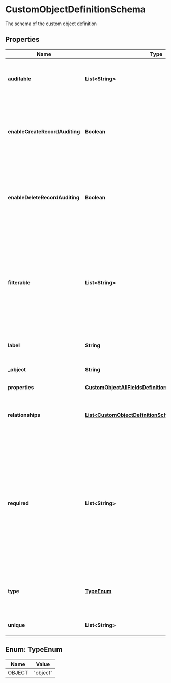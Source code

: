 

# CustomObjectDefinitionSchema

The schema of the custom object definition

## Properties

| Name | Type | Description | Notes |
|------------ | ------------- | ------------- | -------------|
|**auditable** | **List&lt;String&gt;** | The set of fields which Audit Trail tracks and records changes of. |  [optional] |
|**enableCreateRecordAuditing** | **Boolean** | Indicates whether to audit the creation of custom object records of this custom object definition. |  [optional] |
|**enableDeleteRecordAuditing** | **Boolean** | Indicates whether to audit the deletion of custom object records of this custom object definition. |  [optional] |
|**filterable** | **List&lt;String&gt;** | The set of fields that are allowed to be queried on. Queries on non-filterable fields will be rejected. You can not change a non-filterable field to filterable. |  [optional] |
|**label** | **String** | A label for the custom object |  [optional] |
|**_object** | **String** | The API name of the custom object |  [optional] |
|**properties** | [**CustomObjectAllFieldsDefinition**](CustomObjectAllFieldsDefinition.md) |  |  [optional] |
|**relationships** | [**List&lt;CustomObjectDefinitionSchemaRelationshipsInner&gt;**](CustomObjectDefinitionSchemaRelationshipsInner.md) | An array of relationships with Zuora objects or other custom objects |  [optional] |
|**required** | **List&lt;String&gt;** | The required fields of the custom object definition. You can change required fields to optional. However, you can only change optional fields to required on the custom objects with no records. |  [optional] |
|**type** | [**TypeEnum**](#TypeEnum) | The custom object definition type. Can only be &#x60;object&#x60; currently. |  [optional] |
|**unique** | **List&lt;String&gt;** | The fields with unique constraints. |  [optional] |



## Enum: TypeEnum

| Name | Value |
|---- | -----|
| OBJECT | &quot;object&quot; |



